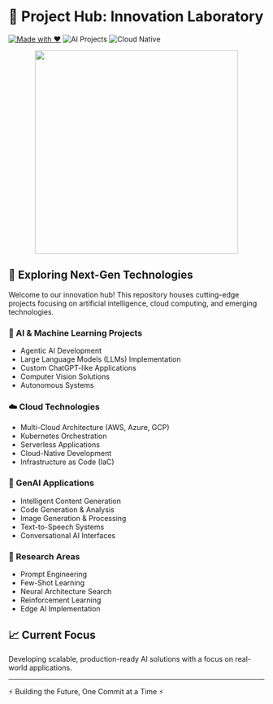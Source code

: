 # 🎯 Project Hub: Innovation Laboratory

[![Made with ❤️](https://img.shields.io/badge/Made%20with-%E2%9D%A4%EF%B8%8F-red)]()
![AI Projects](https://img.shields.io/badge/AI-Projects-blue)
![Cloud Native](https://img.shields.io/badge/Cloud-Native-lightblue)

<div align="center">
  <img src="https://media.giphy.com/media/l378BzHA5FwWFXVSg/giphy.gif" width="400" />
</div>

## 🚀 Exploring Next-Gen Technologies

Welcome to our innovation hub! This repository houses cutting-edge projects focusing on artificial intelligence, cloud computing, and emerging technologies.

### 🤖 AI & Machine Learning Projects
- Agentic AI Development
- Large Language Models (LLMs) Implementation
- Custom ChatGPT-like Applications
- Computer Vision Solutions
- Autonomous Systems

### ☁️ Cloud Technologies
- Multi-Cloud Architecture (AWS, Azure, GCP)
- Kubernetes Orchestration
- Serverless Applications
- Cloud-Native Development
- Infrastructure as Code (IaC)

### 🎯 GenAI Applications
- Intelligent Content Generation
- Code Generation & Analysis
- Image Generation & Processing
- Text-to-Speech Systems
- Conversational AI Interfaces

### 🔬 Research Areas
- Prompt Engineering
- Few-Shot Learning
- Neural Architecture Search
- Reinforcement Learning
- Edge AI Implementation

## 📈 Current Focus
Developing scalable, production-ready AI solutions with a focus on real-world applications.

---
⚡ Building the Future, One Commit at a Time ⚡
